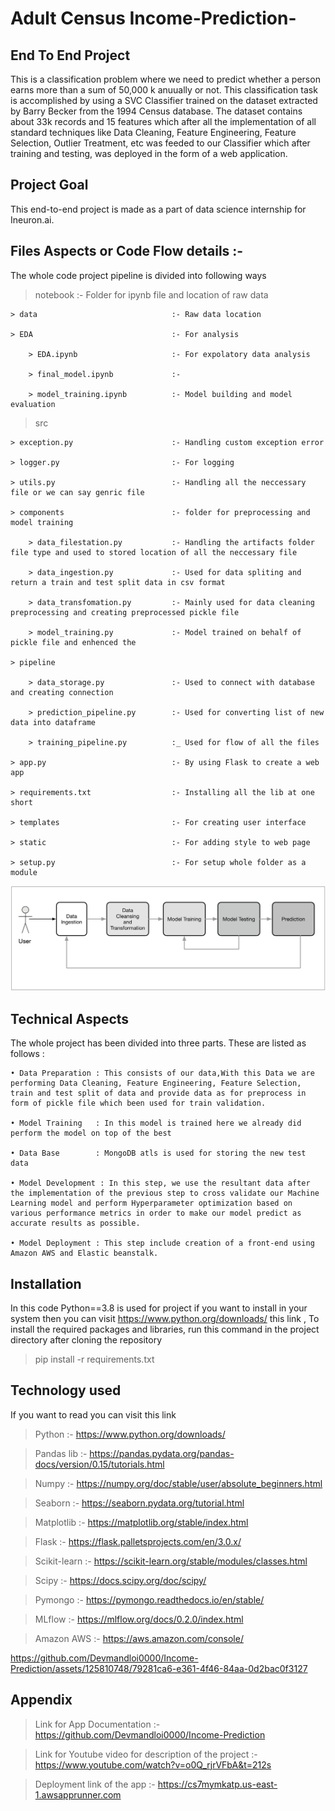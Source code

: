 # Adult Census Income-Prediction-
## End To End Project 


This is a classification problem where we need to predict whether a person earns more than a sum of 50,000 k anuually or not. This classification task is accomplished by using a SVC Classifier trained on the dataset extracted by Barry Becker from the 1994 Census database. The dataset contains about 33k records and 15 features which after all the implementation of all standard techniques like Data Cleaning, Feature Engineering, Feature Selection, Outlier Treatment, etc was feeded to our Classifier which after training and testing, was deployed in the form of a web application.

## Project Goal

This end-to-end project is made as a part of data science internship for Ineuron.ai.

## Files Aspects or Code Flow details :-

The whole code project pipeline is divided into following ways

> notebook                              :- Folder for ipynb file and location of raw data

    > data                              :- Raw data location

    > EDA                               :- For analysis

        > EDA.ipynb                     :- For expolatory data analysis 

        > final_model.ipynb             :-

        > model_training.ipynb          :- Model building and model evaluation

> src

    > exception.py                      :- Handling custom exception error 

    > logger.py                         :- For logging

    > utils.py                          :- Handling all the neccessary file or we can say genric file

    > components                        :- folder for preprocessing and model training

        > data_filestation.py           :- Handling the artifacts folder file type and used to stored location of all the neccessary file

        > data_ingestion.py             :- Used for data spliting and return a train and test split data in csv format

        > data_transfomation.py         :- Mainly used for data cleaning preprocessing and creating preprocessed pickle file

        > model_training.py             :- Model trained on behalf of pickle file and enhenced the 

    > pipeline

        > data_storage.py               :- Used to connect with database and creating connection 

        > prediction_pipeline.py        :- Used for converting list of new data into dataframe

        > training_pipeline.py          :_ Used for flow of all the files

    > app.py                            :- By using Flask to create a web app

    > requirements.txt                  :- Installing all the lib at one short

    > templates                         :- For creating user interface 

    > static                            :- For adding style to web page

    > setup.py                          :- For setup whole folder as a module 

![Alt text](<data flow.png>)


## Technical Aspects 

The whole project has been divided into three parts. These are listed as follows :

    • Data Preparation : This consists of our data,With this Data we are performing Data Cleaning, Feature Engineering, Feature Selection, train and test split of data and provide data as for preprocess in form of pickle file which been used for train validation.

    • Model Training   : In this model is trained here we already did perform the model on top of the best 

    • Data Base        : MongoDB atls is used for storing the new test data  

    • Model Development : In this step, we use the resultant data after the implementation of the previous step to cross validate our Machine Learning model and perform Hyperparameter optimization based on various performance metrics in order to make our model predict as accurate results as possible.

    • Model Deployment : This step include creation of a front-end using Amazon AWS and Elastic beanstalk.


## Installation 

In this code Python==3.8 is used for project if you want to install in your system then you can visit https://www.python.org/downloads/ this link ,  To install the required packages and libraries, run this command in the project directory after cloning the repository

>pip install -r requirements.txt


## Technology used 

If you want to read you can visit this link 

> Python        :- https://www.python.org/downloads/

> Pandas lib    :- https://pandas.pydata.org/pandas-docs/version/0.15/tutorials.html

> Numpy         :- https://numpy.org/doc/stable/user/absolute_beginners.html

> Seaborn       :- https://seaborn.pydata.org/tutorial.html

> Matplotlib    :- https://matplotlib.org/stable/index.html

> Flask         :- https://flask.palletsprojects.com/en/3.0.x/

> Scikit-learn  :- https://scikit-learn.org/stable/modules/classes.html

> Scipy         :- https://docs.scipy.org/doc/scipy/

> Pymongo       :- https://pymongo.readthedocs.io/en/stable/

> MLflow        :- https://mlflow.org/docs/0.2.0/index.html

> Amazon AWS    :- https://aws.amazon.com/console/


https://github.com/Devmandloi0000/Income-Prediction/assets/125810748/79281ca6-e361-4f46-84aa-0d2bac0f3127

## Appendix

> Link for App Documentation :- https://github.com/Devmandloi0000/Income-Prediction

> Link for Youtube video for description of the project :-  https://www.youtube.com/watch?v=o0Q_rjrVFbA&t=212s

> Deployment link of the app :- https://cs7mymkatp.us-east-1.awsapprunner.com










